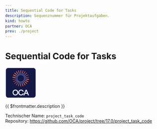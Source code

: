 ```yaml
---
title: Sequential Code for Tasks
description: Sequenznummer für Projektaufgaben.
kind: howto
partner: OCA
prev: ./project
---
```

# Sequential Code for Tasks
![icon_oca_app](attachments/icon_oca_app.png)

{{ $frontmatter.description }}

Technischer Name: `project_task_code`\
Repository: <https://github.com/OCA/project/tree/17.0/project_task_code>
